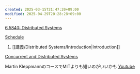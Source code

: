```yaml
---
created: 2025-03-15T21:47:20+09:00
modified: 2025-04-29T20:28:28+09:00
---
```


[6.5840: Distributed Systems](https://pdos.csail.mit.edu/6.824/)

[Schedule](http://nil.csail.mit.edu/6.824/2020/schedule.html)

1. [[講義/Distributed Systems/Introduction|Introduction]]


[Concurrent and Distributed Systems](https://www.cl.cam.ac.uk/teaching/2122/ConcDisSys/materials.html)

Martin KleppmannのコースでMITよりも短いのがいいかも
[Youtube](https://youtube.com/playlist?list=PLeKd45zvjcDFUEv_ohr_HdUFe97RItdiB&si=CbKyEr11wVG-TxOV)

